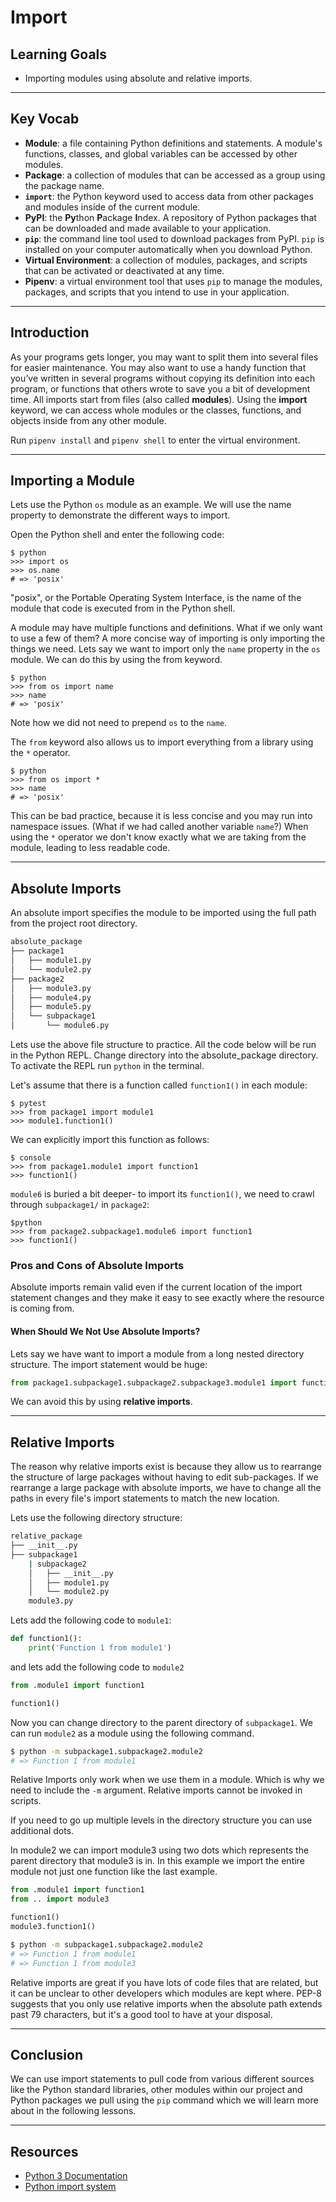 # Import

## Learning Goals

- Importing modules using absolute and relative imports.

***

## Key Vocab

- **Module**: a file containing Python definitions and statements. A module's
functions, classes, and global variables can be accessed by other modules.
- **Package**: a collection of modules that can be accessed as a group using
the package name.
- **`import`**: the Python keyword used to access data from other packages and
modules inside of the current module.
- **PyPI**: the **Py**thon **P**ackage **I**ndex. A repository of Python
packages that can be downloaded and made available to your application.
- **`pip`**: the command line tool used to download packages from PyPI. `pip`
is installed on your computer automatically when you download Python.
- **Virtual Environment**: a collection of modules, packages, and scripts that
can be activated or deactivated at any time.
- **Pipenv**: a virtual environment tool that uses `pip` to manage the modules,
packages, and scripts that you intend to use in your application.

***

## Introduction

As your programs gets longer, you may want to split them into several files
for easier maintenance. You may also want to use a handy function that you’ve
written in several programs without copying its definition into each program,
or functions that others wrote to save you a bit of development time.
All imports start from files (also called **modules**). Using the **import**
keyword, we can access whole modules or the classes, functions, and objects
inside from any other module.

Run `pipenv install` and `pipenv shell` to enter the virtual environment.

***

## Importing a Module

Lets use the Python `os` module as an example.
We will use the name property to demonstrate the different ways to import.

Open the Python shell and enter the following code:

```console
$ python
>>> import os
>>> os.name
# => 'posix'
```

"posix", or the Portable Operating System Interface, is the name of the module
that code is executed from in the Python shell.

A module may have multiple functions and definitions.
What if we only want to use a few of them? A more concise way of importing is
only importing the things we need. Lets say we want to import only the `name`
property in the `os` module. We can do this by using the from keyword.

```console
$ python
>>> from os import name
>>> name
# => 'posix'
```

Note how we did not need to prepend `os` to the `name`.

The `from` keyword also allows us to import everything from a library using the
`*` operator.

```console
$ python
>>> from os import *
>>> name
# => 'posix'
```

This can be bad practice, because it is less concise and you may run
into namespace issues. (What if we had called another variable `name`?) When
using the `*` operator we don't know exactly what we are taking from the module,
leading to less readable code.

***

## Absolute Imports

An absolute import specifies the module to be imported using the full path
 from the project root directory.

```bash
absolute_package
├── package1
│   ├── module1.py
│   └── module2.py
├── package2
│   ├── module3.py
│   ├── module4.py
│   ├── module5.py
│   └── subpackage1
│       └── module6.py
```

Lets use the above file structure to practice. All the code below will be run
in the Python REPL. Change directory into the absolute_package directory.
To activate the REPL run `python` in the terminal.

Let's assume that there is a function called `function1()` in each module:

```console
$ pytest
>>> from package1 import module1
>>> module1.function1()
```

We can explicitly import this function as follows:

```console
$ console
>>> from package1.module1 import function1
>>> function1()
```

`module6` is buried a bit deeper- to import its `function1()`, we need to crawl
through `subpackage1/` in `package2`:

```console
$python
>>> from package2.subpackage1.module6 import function1
>>> function1()

```

### Pros and Cons of Absolute Imports

Absolute imports remain valid even if the current location of the import
statement changes and they make it easy to see exactly where the resource
is coming from.

#### When Should We Not Use Absolute Imports?

Lets say we have want to import a module from a long nested
directory structure. The import statement would be huge:

```py
from package1.subpackage1.subpackage2.subpackage3.module1 import function1
```

We can avoid this by using **relative imports**.

***

## Relative Imports

The reason why relative imports exist is because they allow us
to rearrange the structure of large packages without having to edit
sub-packages. If we rearrange a large package with absolute imports, we
have to change all the paths in every file's import statements to match the new
location.

Lets use the following directory structure:

```bash
relative_package
├── __init__.py
├── subpackage1
    | subpackage2
    │   ├── __init__.py
    │   ├── module1.py
    │   └── module2.py
    module3.py
```

Lets add the following code to `module1`:

```py
def function1():
    print('Function 1 from module1')
```

and lets add the following code to `module2`

```py
from .module1 import function1

function1()
```

Now you can change directory to the parent directory of `subpackage1`.
We can run `module2` as a module using the following command.

```bash
$ python -m subpackage1.subpackage2.module2
# => Function 1 from module1
```

Relative Imports only work when we use them in a module. Which is why we need to include
the `-m` argument. Relative imports cannot be invoked in scripts.

If you need to go up multiple levels in the directory structure you can use
additional dots.

In module2 we can import module3 using two dots which represents the parent directory that module3 is in.
In this example we import the entire module not just one function like the last example.

```py
from .module1 import function1
from .. import module3

function1()
module3.function1()
```

```bash
$ python -m subpackage1.subpackage2.module2
# => Function 1 from module1
# => Function 1 from module3
```

Relative imports are great if you have lots of code files that are related, but
it can be unclear to other developers which modules are kept where. PEP-8
suggests that you only use relative imports when the absolute path extends past
79 characters, but it's a good tool to have at your disposal.

***

## Conclusion

We can use import statements to pull code from various different sources like the
Python standard libraries, other modules within our project and Python packages we
pull using the `pip` command which we will learn more about in the following lessons.

***

## Resources

- [Python 3 Documentation](https://docs.python.org/3/)
- [Python import system](https://docs.python.org/3/reference/import.html)
